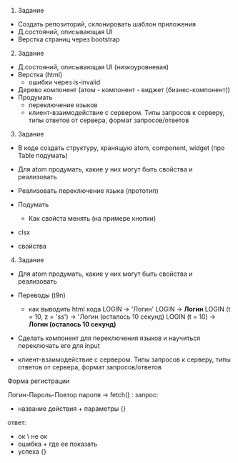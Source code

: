 1. Задание 

- Создать репозиторий, склонировать шаблон приложения
- Д.состояний, описывающая UI
- Верстка страниц через bootstrap

2. Задание

- Д.состояний, описывающая UI (низкоуровневая)
- Верстка (html)
    - ошибки через is-invalid
- Дерево компонент (атом - компонент - виджет (бизнес-компонент))
- Продумать
    - переключение языков
    - клиент-взаимодействие с сервером. Типы запросов к серверу, типы ответов от сервера, формат запросов/ответов

3. Задание

- В коде создать структуру, хранящую atom, component, widget (про Table подумать)
- Для atom продумать, какие у них могут быть свойства и реализовать
- Реализовать переключение языка (прототип)
- Подумать
    - Как свойста менять (на примере кнопки)



- clsx
- свойства

4. Задание

- Для atom продумать, какие у них могут быть свойства и реализовать
- Переводы (t9n)
  - как выводить html кода
    LOGIN -> 'Логин'
    LOGIN -> <strong>Логин</strong>
    LOGIN (t = 10, z = 'ss') -> 'Логин (осталось 10 секунд) 
    LOGIN (t = 10) -> <strong>Логин (осталось 10 секунд)</strong>
- Сделать компонент для переключения языков и научиться переключать его для input

- клиент-взаимодействие с сервером. Типы запросов к серверу, типы ответов от сервера, формат запросов/ответов

Форма регистрации

Логин-Пароль-Повтор пароля  -> fetch() : 
запрос:
- название действия + параметры
{}

ответ:
- ок \ не ок
- ошибка + где ее показать
- успеха
{}

